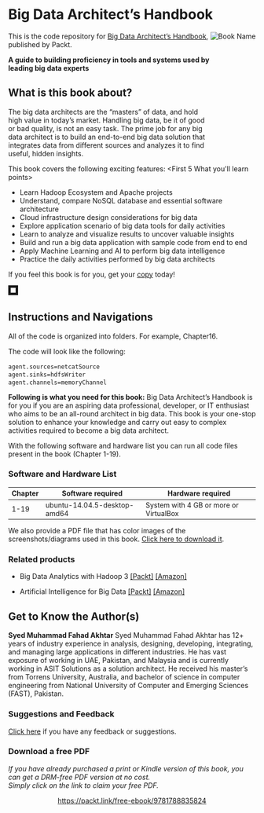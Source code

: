 


# Big Data Architect’s Handbook

<a href="https://www.packtpub.com/big-data-and-business-intelligence/big-data-architects-handbook?utm_source=github&utm_medium=repositary&utm_campaign=9781788835824"><img src="https://d255esdrn735hr.cloudfront.net/sites/default/files/imagecache/ppv4_main_book_cover/B09555_MockupCover_New.png" alt="Book Name" height="256px" align="right"></a>

This is the code repository for [Big Data Architect’s Handbook](https://www.packtpub.com/big-data-and-business-intelligence/big-data-architects-handbook?utm_source=github&utm_medium=repositary&utm_campaign=9781788835824), published by Packt.

**A guide to building proficiency in tools and systems used by leading big data experts**

## What is this book about?
The big data architects are the “masters” of data, and hold high value in today’s market. Handling big data, be it of good or bad quality, is not an easy task. The prime job for any big data architect is to build an end-to-end big data solution that integrates data from different sources and analyzes it to find useful, hidden insights.


This book covers the following exciting features: <First 5 What you'll learn points>
* Learn Hadoop Ecosystem and Apache projects
* Understand, compare NoSQL database and essential software architecture
* Cloud infrastructure design considerations for big data
* Explore application scenario of big data tools for daily activities
* Learn to analyze and visualize results to uncover valuable insights
* Build and run a big data application with sample code from end to end
* Apply Machine Learning and AI to perform big data intelligence
* Practice the daily activities performed by big data architects

If you feel this book is for you, get your [copy](https://www.amazon.com/dp/1788835824) today!

<a href="https://www.packtpub.com/?utm_source=github&utm_medium=banner&utm_campaign=GitHubBanner"><img src="https://raw.githubusercontent.com/PacktPublishing/GitHub/master/GitHub.png" 
alt="https://www.packtpub.com/" border="5" /></a>


## Instructions and Navigations
All of the code is organized into folders. For example, Chapter16.

The code will look like the following:
```
agent.sources=netcatSource
agent.sinks=hdfsWriter
agent.channels=memoryChannel
```

**Following is what you need for this book:**
Big Data Architect’s Handbook is for you if you are an aspiring data professional, developer, or IT enthusiast who aims to be an all-round architect in big data. This book is your one-stop solution to enhance your knowledge and carry out easy to complex activities required to become a big data architect.	

With the following software and hardware list you can run all code files present in the book (Chapter 1-19).

### Software and Hardware List

| Chapter  | Software required                   | Hardware required                        |
| -------- | ------------------------------------| ---------------------------------------------|
| 1-19     | ubuntu-14.04.5-desktop-amd64        | System with 4 GB or more or VirtualBox       |


We also provide a PDF file that has color images of the screenshots/diagrams used in this book. [Click here to download it](https://www.packtpub.com/sites/default/files/downloads/BigDataArchitectsHandbook_ColorImages.pdf).

### Related products <Paste books from the Other books you may enjoy section>
* Big Data Analytics with Hadoop 3 [[Packt]](https://www.packtpub.com/big-data-and-business-intelligence/big-data-analytics-hadoop-3?utm_source=github&utm_medium=repositary&utm_campaign=9781788628846) [[Amazon]](https://www.amazon.com/dp/1788628845)

* Artificial Intelligence for Big Data [[Packt]](https://www.packtpub.com/big-data-and-business-intelligence/artificial-intelligence-big-data?utm_source=github&utm_medium=repositary&utm_campaign=9781788472173) [[Amazon]](https://www.amazon.com/dp/1788472179)

## Get to Know the Author(s)
**Syed Muhammad Fahad Akhtar**
Syed Muhammad Fahad Akhtar has 12+ years of industry experience in analysis, designing, developing, integrating, and managing large applications in different industries. He has vast exposure of working in UAE, Pakistan, and Malaysia and is currently working in ASIT Solutions as a solution architect.
He received his master’s from Torrens University, Australia, and bachelor of science in computer engineering from National University of Computer and Emerging Sciences (FAST), Pakistan.



### Suggestions and Feedback
[Click here](https://docs.google.com/forms/d/e/1FAIpQLSdy7dATC6QmEL81FIUuymZ0Wy9vH1jHkvpY57OiMeKGqib_Ow/viewform) if you have any feedback or suggestions.
### Download a free PDF

 <i>If you have already purchased a print or Kindle version of this book, you can get a DRM-free PDF version at no cost.<br>Simply click on the link to claim your free PDF.</i>
<p align="center"> <a href="https://packt.link/free-ebook/9781788835824">https://packt.link/free-ebook/9781788835824 </a> </p>